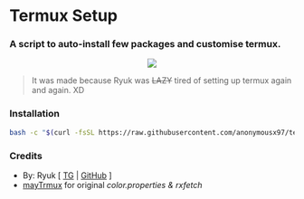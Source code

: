 # Termux Setup

### A script to auto-install few packages and customise termux.
<p align="center"><img src="https://raw.githubusercontent.com/anonymousx97/termux-setup/main/preview.png"></p>  

>It was made because Ryuk was ~~LAZY~~ tired of setting up termux again and again. XD

### Installation
  ```bash
  bash -c "$(curl -fsSL https://raw.githubusercontent.com/anonymousx97/termux-setup/main/setup.sh)"
  ```
### Credits 
* By: Ryuk [ [TG](https://t.me/anonymousx97) | [GitHub](https://github.com/anonymousx97) ]
* [mayTrmux](https://github.com/mayTermux) for original _color.properties & rxfetch_
